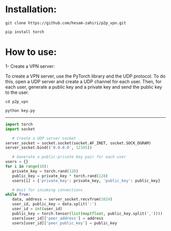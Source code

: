 # Installation:

```
git clone https://github.com/hesam-zahiri/p2p_vpn.git
```
```
pip install torch
````
# How to use:

1- Create a VPN server:

To create a VPN server, use the PyTorch library and the UDP protocol. To do this, open a UDP server and create a UDP channel for each user. Then, for each user, generate a public key and a private key and send the public key to the user.
```
cd p2p_vpn
```
```
python key.py
```
----
```python
import torch
import socket

   # Create a UDP server socket
server_socket = socket.socket(socket.AF_INET, socket.SOCK_DGRAM)
server_socket.bind(('0.0.0.0', 12345))

   # Generate a public-private key pair for each user
users = {}
for i in range(10):
   private_key = torch.rand(128)
   public_key = private_key * torch.rand(128)
   users[i] = {'private_key': private_key, 'public_key': public_key}

   # Wait for incoming connections
while True:
   data, address = server_socket.recvfrom(1024)
   user_id, public_key = data.split(':')
   user_id = int(user_id)
   public_key = torch.tensor(list(map(float, public_key.split(','))))
   users[user_id]['peer_address'] = address
   users[user_id]['peer_public_key'] = public_key
```
